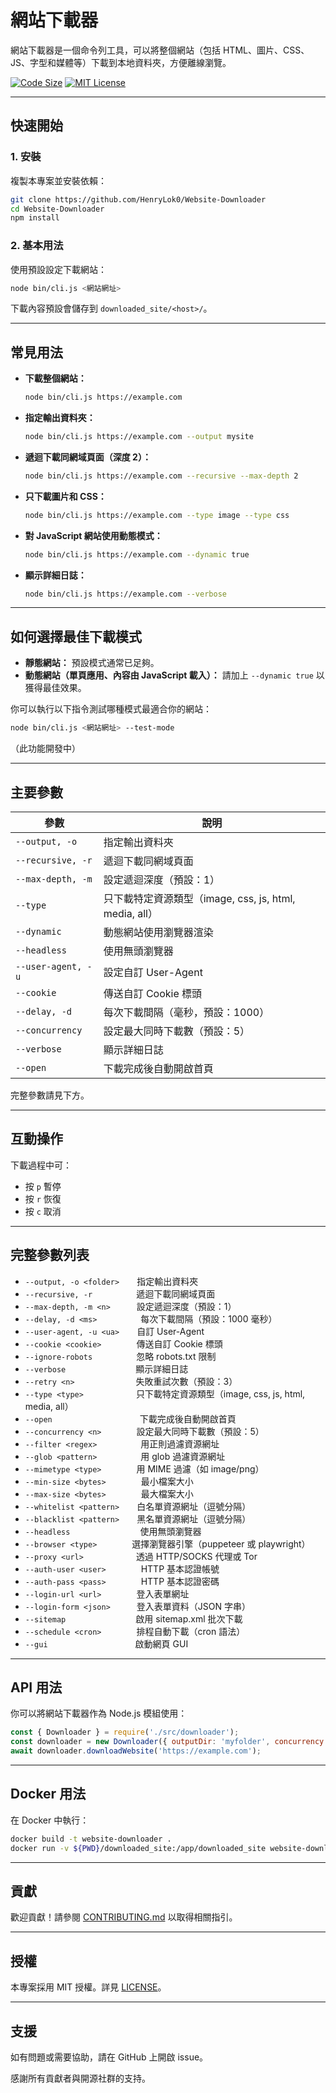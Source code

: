 # 網站下載器

網站下載器是一個命令列工具，可以將整個網站（包括 HTML、圖片、CSS、JS、字型和媒體等）下載到本地資料夾，方便離線瀏覽。

[![Code Size](https://img.shields.io/github/languages/code-size/HenryLok0/Website-Downloader?style=flat-square&logo=github)](https://github.com/HenryLok0/Website-Downloader)
[![MIT License](https://img.shields.io/github/license/HenryLok0/Website-Downloader?style=flat-square)](LICENSE)

---

## 快速開始

### 1. 安裝

複製本專案並安裝依賴：
```sh
git clone https://github.com/HenryLok0/Website-Downloader
cd Website-Downloader
npm install
```

### 2. 基本用法

使用預設設定下載網站：
```sh
node bin/cli.js <網站網址>
```
下載內容預設會儲存到 `downloaded_site/<host>/`。

---

## 常見用法

- **下載整個網站：**
  ```sh
  node bin/cli.js https://example.com
  ```

- **指定輸出資料夾：**
  ```sh
  node bin/cli.js https://example.com --output mysite
  ```

- **遞迴下載同網域頁面（深度 2）：**
  ```sh
  node bin/cli.js https://example.com --recursive --max-depth 2
  ```

- **只下載圖片和 CSS：**
  ```sh
  node bin/cli.js https://example.com --type image --type css
  ```

- **對 JavaScript 網站使用動態模式：**
  ```sh
  node bin/cli.js https://example.com --dynamic true
  ```

- **顯示詳細日誌：**
  ```sh
  node bin/cli.js https://example.com --verbose
  ```

---

## 如何選擇最佳下載模式

- **靜態網站：** 預設模式通常已足夠。
- **動態網站（單頁應用、內容由 JavaScript 載入）：** 請加上 `--dynamic true` 以獲得最佳效果。

你可以執行以下指令測試哪種模式最適合你的網站：
```sh
node bin/cli.js <網站網址> --test-mode
```
（此功能開發中）

---

## 主要參數

| 參數                  | 說明                                                         |
|-----------------------|--------------------------------------------------------------|
| `--output, -o`        | 指定輸出資料夾                                               |
| `--recursive, -r`     | 遞迴下載同網域頁面                                           |
| `--max-depth, -m`     | 設定遞迴深度（預設：1）                                      |
| `--type`              | 只下載特定資源類型（image, css, js, html, media, all）       |
| `--dynamic`           | 動態網站使用瀏覽器渲染                                       |
| `--headless`          | 使用無頭瀏覽器                                               |
| `--user-agent, -u`    | 設定自訂 User-Agent                                          |
| `--cookie`            | 傳送自訂 Cookie 標頭                                         |
| `--delay, -d`         | 每次下載間隔（毫秒，預設：1000）                             |
| `--concurrency`       | 設定最大同時下載數（預設：5）                                |
| `--verbose`           | 顯示詳細日誌                                                 |
| `--open`              | 下載完成後自動開啟首頁                                       |

完整參數請見下方。

---

## 互動操作

下載過程中可：
- 按 `p` 暫停
- 按 `r` 恢復
- 按 `c` 取消

---

## 完整參數列表

- `--output, -o <folder>`  指定輸出資料夾
- `--recursive, -r`     遞迴下載同網域頁面
- `--max-depth, -m <n>`   設定遞迴深度（預設：1）
- `--delay, -d <ms>`     每次下載間隔（預設：1000 毫秒）
- `--user-agent, -u <ua>`  自訂 User-Agent
- `--cookie <cookie>`    傳送自訂 Cookie 標頭
- `--ignore-robots`     忽略 robots.txt 限制
- `--verbose`        顯示詳細日誌
- `--retry <n>`       失敗重試次數（預設：3）
- `--type <type>`      只下載特定資源類型（image, css, js, html, media, all）
- `--open`          下載完成後自動開啟首頁
- `--concurrency <n>`    設定最大同時下載數（預設：5）
- `--filter <regex>`     用正則過濾資源網址
- `--glob <pattern>`     用 glob 過濾資源網址
- `--mimetype <type>`    用 MIME 過濾（如 image/png）
- `--min-size <bytes>`    最小檔案大小
- `--max-size <bytes>`    最大檔案大小
- `--whitelist <pattern>`  白名單資源網址（逗號分隔）
- `--blacklist <pattern>`  黑名單資源網址（逗號分隔）
- `--headless`        使用無頭瀏覽器
- `--browser <type>`    選擇瀏覽器引擎（puppeteer 或 playwright）
- `--proxy <url>`      透過 HTTP/SOCKS 代理或 Tor
- `--auth-user <user>`    HTTP 基本認證帳號
- `--auth-pass <pass>`    HTTP 基本認證密碼
- `--login-url <url>`    登入表單網址
- `--login-form <json>`   登入表單資料（JSON 字串）
- `--sitemap`        啟用 sitemap.xml 批次下載
- `--schedule <cron>`    排程自動下載（cron 語法）
- `--gui`          啟動網頁 GUI

---

## API 用法

你可以將網站下載器作為 Node.js 模組使用：

```js
const { Downloader } = require('./src/downloader');
const downloader = new Downloader({ outputDir: 'myfolder', concurrency: 3 });
await downloader.downloadWebsite('https://example.com');
```

---

## Docker 用法

在 Docker 中執行：

```sh
docker build -t website-downloader .
docker run -v ${PWD}/downloaded_site:/app/downloaded_site website-downloader node bin/cli.js https://example.com
```

---

## 貢獻

歡迎貢獻！請參閱 [CONTRIBUTING.md](CONTRIBUTING.md) 以取得相關指引。

---

## 授權

本專案採用 MIT 授權。詳見 [LICENSE](LICENSE)。

---

## 支援

如有問題或需要協助，請在 GitHub 上開啟 issue。

感謝所有貢獻者與開源社群的支持。